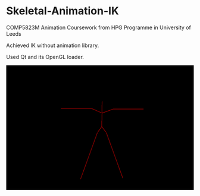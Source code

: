 # Skeletal-Animation-IK
COMP5823M Animation Coursework from HPG Programme in University of Leeds

Achieved IK without animation library.

Used Qt and its OpenGL loader.

![Example01](./GIFs/SkeletalAnim.gif)